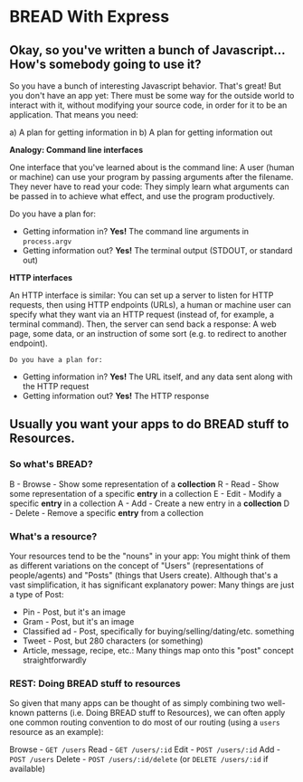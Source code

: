 # BREAD With Express

## Okay, so you've written a bunch of Javascript... How's somebody going to use it?

  So you have a bunch of interesting Javascript behavior. That's great! But you don't have an app yet: There must be some way for the outside world to interact with it, without modifying your source code, in order for it to be an application. That means you need:

  a) A plan for getting information in
  b) A plan for getting information out

  **Analogy: Command line interfaces**

  One interface that you've learned about is the command line: A user (human or machine) can use your program by passing arguments after the filename. They never have to read your code: They simply learn what arguments can be passed in to achieve what effect, and use the program productively.

  Do you have a plan for:

  * Getting information in? **Yes!** The command line arguments in `process.argv`
  * Getting information out? **Yes!** The terminal output (STDOUT, or standard out)

  **HTTP interfaces**

  An HTTP interface is similar: You can set up a server to listen for HTTP requests, then using HTTP endpoints (URLs), a human or machine user can specify what they want via an HTTP request (instead of, for example, a terminal command). Then, the server can send back a response: A web page, some data, or an instruction of some sort (e.g. to redirect to another endpoint).

    Do you have a plan for:

  * Getting information in? **Yes!** The URL itself, and any data sent along with the HTTP request
  * Getting information out? **Yes!** The HTTP response

## Usually you want your apps to do BREAD stuff to Resources.

  ### So what's BREAD?

  B - Browse - Show some representation of a **collection**
  R - Read - Show some representation of a specific **entry** in a collection
  E - Edit - Modify a specific **entry** in a collection
  A - Add - Create a new entry in a **collection**
  D - Delete - Remove a specific **entry** from a collection

  ### What's a resource?

  Your resources tend to be the "nouns" in your app: You might think of them as different variations on the concept of "Users" (representations of people/agents) and "Posts" (things that Users create). Although that's a vast simplification, it has significant explanatory power: Many things are just a type of Post:

  * Pin - Post, but it's an image
  * Gram - Post, but it's an image
  * Classified ad - Post, specifically for buying/selling/dating/etc. something
  * Tweet - Post, but 280 characters (or something)
  * Article, message, recipe, etc.: Many things map onto this "post" concept straightforwardly

  ### REST: Doing BREAD stuff to resources

  So given that many apps can be thought of as simply combining two well-known patterns (i.e. Doing BREAD stuff to Resources), we can often apply one common routing convention to do most of our routing (using a `users` resource as an example):

  Browse - `GET /users`
  Read   - `GET /users/:id`
  Edit   - `POST /users/:id`
  Add    - `POST /users`
  Delete - `POST /users/:id/delete` (or `DELETE /users/:id` if available)
